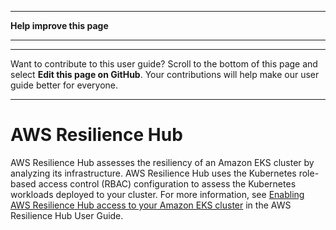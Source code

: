 --------

 **Help improve this page** 

--------

--------

Want to contribute to this user guide? Scroll to the bottom of this page and select **Edit this page on GitHub**\. Your contributions will help make our user guide better for everyone\.

--------

# AWS Resilience Hub<a name="integration-resilience-hub"></a>

 AWS Resilience Hub assesses the resiliency of an Amazon EKS cluster by analyzing its infrastructure\. AWS Resilience Hub uses the Kubernetes role\-based access control \(RBAC\) configuration to assess the Kubernetes workloads deployed to your cluster\. For more information, see [Enabling AWS Resilience Hub access to your Amazon EKS cluster](https://docs.aws.amazon.com/resilience-hub/latest/userguide/enabling-eks-in-arh.html) in the AWS Resilience Hub User Guide\.